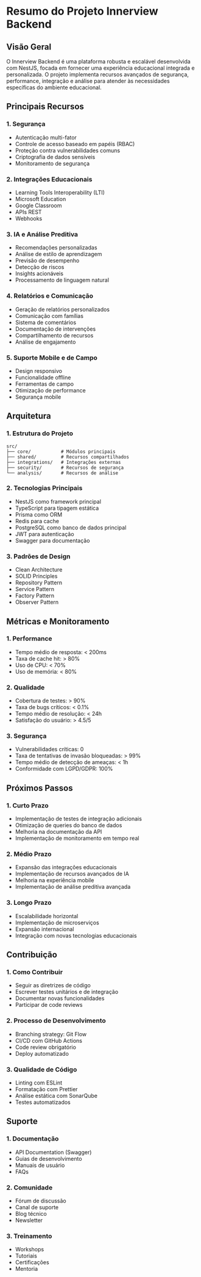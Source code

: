# Resumo do Projeto Innerview Backend

## Visão Geral

O Innerview Backend é uma plataforma robusta e escalável desenvolvida com NestJS, focada em fornecer uma experiência educacional integrada e personalizada. O projeto implementa recursos avançados de segurança, performance, integração e análise para atender às necessidades específicas do ambiente educacional.

## Principais Recursos

### 1. Segurança
- Autenticação multi-fator
- Controle de acesso baseado em papéis (RBAC)
- Proteção contra vulnerabilidades comuns
- Criptografia de dados sensíveis
- Monitoramento de segurança

### 2. Integrações Educacionais
- Learning Tools Interoperability (LTI)
- Microsoft Education
- Google Classroom
- APIs REST
- Webhooks

### 3. IA e Análise Preditiva
- Recomendações personalizadas
- Análise de estilo de aprendizagem
- Previsão de desempenho
- Detecção de riscos
- Insights acionáveis
- Processamento de linguagem natural

### 4. Relatórios e Comunicação
- Geração de relatórios personalizados
- Comunicação com famílias
- Sistema de comentários
- Documentação de intervenções
- Compartilhamento de recursos
- Análise de engajamento

### 5. Suporte Mobile e de Campo
- Design responsivo
- Funcionalidade offline
- Ferramentas de campo
- Otimização de performance
- Segurança mobile

## Arquitetura

### 1. Estrutura do Projeto
```
src/
├── core/           # Módulos principais
├── shared/         # Recursos compartilhados
├── integrations/   # Integrações externas
├── security/       # Recursos de segurança
└── analysis/       # Recursos de análise
```

### 2. Tecnologias Principais
- NestJS como framework principal
- TypeScript para tipagem estática
- Prisma como ORM
- Redis para cache
- PostgreSQL como banco de dados principal
- JWT para autenticação
- Swagger para documentação

### 3. Padrões de Design
- Clean Architecture
- SOLID Principles
- Repository Pattern
- Service Pattern
- Factory Pattern
- Observer Pattern

## Métricas e Monitoramento

### 1. Performance
- Tempo médio de resposta: < 200ms
- Taxa de cache hit: > 80%
- Uso de CPU: < 70%
- Uso de memória: < 80%

### 2. Qualidade
- Cobertura de testes: > 90%
- Taxa de bugs críticos: < 0.1%
- Tempo médio de resolução: < 24h
- Satisfação do usuário: > 4.5/5

### 3. Segurança
- Vulnerabilidades críticas: 0
- Taxa de tentativas de invasão bloqueadas: > 99%
- Tempo médio de detecção de ameaças: < 1h
- Conformidade com LGPD/GDPR: 100%

## Próximos Passos

### 1. Curto Prazo
- Implementação de testes de integração adicionais
- Otimização de queries do banco de dados
- Melhoria na documentação da API
- Implementação de monitoramento em tempo real

### 2. Médio Prazo
- Expansão das integrações educacionais
- Implementação de recursos avançados de IA
- Melhoria na experiência mobile
- Implementação de análise preditiva avançada

### 3. Longo Prazo
- Escalabilidade horizontal
- Implementação de microserviços
- Expansão internacional
- Integração com novas tecnologias educacionais

## Contribuição

### 1. Como Contribuir
- Seguir as diretrizes de código
- Escrever testes unitários e de integração
- Documentar novas funcionalidades
- Participar de code reviews

### 2. Processo de Desenvolvimento
- Branching strategy: Git Flow
- CI/CD com GitHub Actions
- Code review obrigatório
- Deploy automatizado

### 3. Qualidade de Código
- Linting com ESLint
- Formatação com Prettier
- Análise estática com SonarQube
- Testes automatizados

## Suporte

### 1. Documentação
- API Documentation (Swagger)
- Guias de desenvolvimento
- Manuais de usuário
- FAQs

### 2. Comunidade
- Fórum de discussão
- Canal de suporte
- Blog técnico
- Newsletter

### 3. Treinamento
- Workshops
- Tutoriais
- Certificações
- Mentoria 